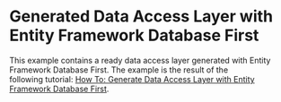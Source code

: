 # Generated Data Access Layer with Entity Framework Database First


<p>This example contains a ready data access layer generated with Entity Framework Database First. The example is the result of the following tutorial: <a href="https://documentation.devexpress.com/#WPF/CustomDocument115149">How To: Generate Data Access Layer with Entity Framework Database First</a>.</p>

<br/>


